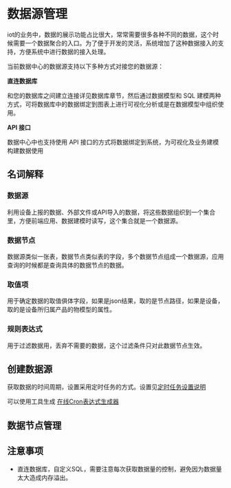 # 数据源管理

iot的业务中，数据的展示功能占比很大，常常需要很多各种不同的数据，这个时候需要一个数据聚合的入口。为了便于开发的灵活，系统增加了这种数据接入的支持，方便系统中进行数据的接入处理。

当前数据中心的数据源支持以下多种方式对接您的数据源：

**直连数据库**

和您的数据库之间建立连接详见数据库章节，然后通过数据模型和 SQL 建模两种方式，可将数据库中的数据绑定到图表上进行可视化分析或是在数据模型中组织使用。

**API 接口**

数据中心中也支持使用 API 接口的方式将数据绑定到系统，为可视化及业务建模构建数据使用


## 名词解释

### 数据源

利用设备上报的数据、外部文件或API导入的数据，将这些数据组织到一个集合里，方便前端应用、数据建模时读写，这个集合就是一个数据源。

### 数据节点

数据源类似一张表，数据节点类似表的字段，多个数据节点组成一个数据源，应用查询的时候都是查询具体的数据节点的数据。

### 取值项

用于确定数据的取值俱体字段，如果是json结果，取的是节点路径，如果是设备，取的是设备所归属产品的物模型的属性。

### 规则表达式

用于过滤数据用，丢弃不需要的数据，这个过滤条件只对此数据节点生效。

## 创建数据源

获取数据的时间周期，设置采用定时任务的方式。设置见[定时任务设置说明](/guide/other/cron.html) 

可以使用工具生成  [在线Cron表达式生成器](https://cron.qqe2.com/)




## 数据节点管理

## 注意事项
- 直连数据库，自定义SQL，需要注意每次获取数据量的控制，避免因为数据量太大造成内存溢出。

